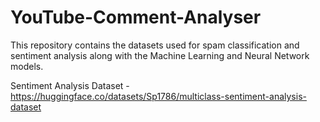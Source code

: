 # YouTube-Comment-Analyser
This repository contains the datasets used for spam classification and sentiment analysis along with the Machine Learning and Neural Network models. 

Sentiment Analysis Dataset - https://huggingface.co/datasets/Sp1786/multiclass-sentiment-analysis-dataset

